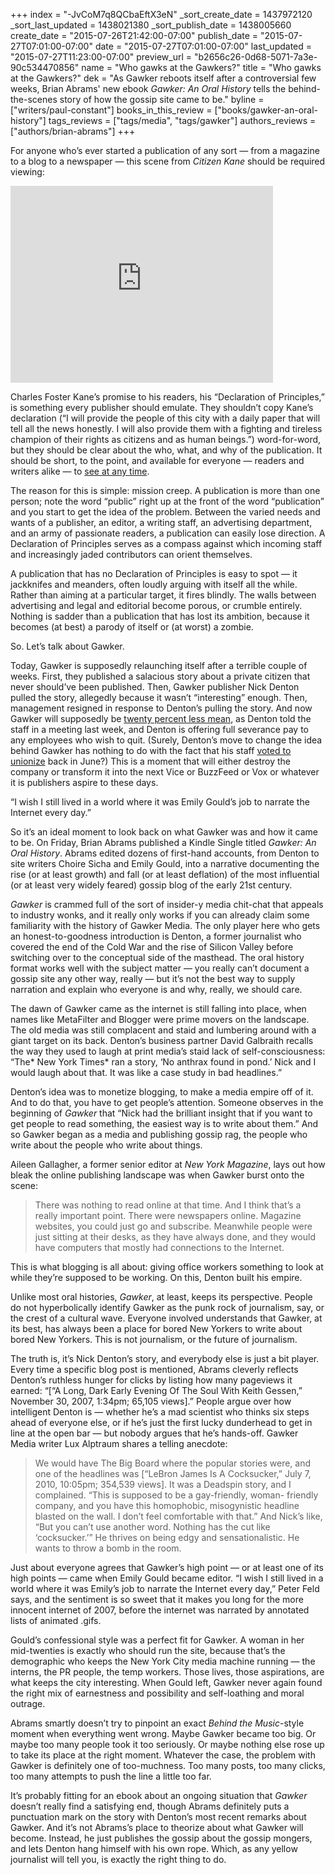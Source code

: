 +++
index = "-JvCoM7q8QCbaEftX3eN"
_sort_create_date = 1437972120
_sort_last_updated = 1438021380
_sort_publish_date = 1438005660
create_date = "2015-07-26T21:42:00-07:00"
publish_date = "2015-07-27T07:01:00-07:00"
date = "2015-07-27T07:01:00-07:00"
last_updated = "2015-07-27T11:23:00-07:00"
preview_url = "b2656c26-0d68-5071-7a3e-90c534470856"
name = "Who gawks at the Gawkers?"
title = "Who gawks at the Gawkers?"
dek = "As Gawker reboots itself after a controversial few weeks, Brian Abrams' new ebook *Gawker: An Oral History* tells the behind-the-scenes story of how the gossip site came to be."
byline = ["writers/paul-constant"]
books_in_this_review = ["books/gawker-an-oral-history"]
tags_reviews = ["tags/media", "tags/gawker"]
authors_reviews = ["authors/brian-abrams"]
+++

For anyone who’s ever started a publication of any sort — from a magazine to a blog to a newspaper — this scene from *Citizen Kane* should be required viewing:

<iframe width="420" height="315" src="https://www.youtube.com/embed/Oav-tDznRq0" frameborder="0" allowfullscreen></iframe>

Charles Foster Kane’s promise to his readers, his “Declaration of Principles,” is something every publisher should emulate. They shouldn’t copy Kane’s declaration (“I will provide the people of this city with a daily paper that will tell all the news honestly. I will also provide them with a fighting and tireless champion of their rights as citizens and as human beings.”) word-for-word, but they should be clear about the who, what, and why of the publication. It should be short, to the point, and available for everyone — readers and writers alike — to [see at any time](http://seattlereviewofbooks.com/about/).

The reason for this is simple: mission creep. A publication is more than one person; note the word “public” right up at the front of the word “publication” and you start to get the idea of the problem. Between the varied needs and wants of a publisher, an editor, a writing staff, an advertising department, and an army of passionate readers, a publication can easily lose direction. A Declaration of Principles serves as a compass against which incoming staff and increasingly jaded contributors can orient themselves.

A publication that has no Declaration of Principles is easy to spot — it jackknifes and meanders, often loudly arguing with itself all the while. Rather than aiming at a particular target, it fires blindly. The walls between advertising and legal and editorial become porous, or crumble entirely. Nothing is sadder than a publication that has lost its ambition, because it becomes (at best) a parody of itself or (at worst) a zombie. 

So. Let’s talk about Gawker.

<div class="break"></div>

Today, Gawker is supposedly relaunching itself after a terrible couple of weeks. First, they published a salacious story about a private citizen that never should’ve been published. Then, Gawker publisher Nick Denton pulled the story, allegedly because it wasn’t “interesting” enough. Then, management resigned in response to Denton’s pulling the story. And now Gawker will supposedly be [twenty percent less mean](http://seattlereviewofbooks.com/notes/2015/07/24/gawkercom-to-reboot-on-monday-as-something-20-percent-nicer/), as Denton told the staff in a meeting last week, and Denton is offering full severance pay to any employees who wish to quit. (Surely, Denton’s move  to change the idea behind Gawker has nothing to do with the fact that his staff [voted to unionize](http://gawker.com/gawker-media-votes-to-unionize-1708892974) back in June?) This is a moment that will either destroy the company or transform it into the next Vice or BuzzFeed or Vox or whatever it is publishers aspire to these days.


<p class="pull-quote">“I wish I still lived in a world where it was Emily Gould’s job to narrate the Internet every day.”</p>

So it’s an ideal moment to look back on what Gawker was and how it came to be. On Friday, Brian Abrams published a Kindle Single titled *Gawker: An Oral History*. Abrams edited dozens of first-hand accounts, from Denton to site writers Choire Sicha and Emily Gould, into a narrative documenting the rise (or at least growth) and fall (or at least deflation) of the most influential (or at least very widely feared) gossip blog of the early 21st century.

 *Gawker* is crammed full of the sort of insider-y media chit-chat that appeals to industry wonks, and it really only works if you can already claim some familiarity with the history of Gawker Media. The only player here who gets an honest-to-goodness introduction is Denton, a former journalist who covered the end of the Cold War and the rise of Silicon Valley before switching over to the conceptual side of the masthead. The oral history format works well with the subject matter — you really can’t document a gossip site any other way, really — but it’s not the best way to supply narration and explain who everyone is and why, really, we should care.

The dawn of Gawker came as the internet is still falling into place, when names like MetaFilter and Blogger were prime movers on the landscape. The old media was still complacent and staid and lumbering around with a giant target on its back. Denton’s business partner David Galbraith recalls the way they used to laugh at print media’s staid lack of self-consciousness: “The* New York Times* ran a story, ‘No anthrax found in pond.’ Nick and I would laugh about that. It was like a case study in bad headlines.”

Denton’s idea was to monetize blogging, to make a media empire off of it. And to do that, you have to get people’s attention. Someone observes in the beginning of *Gawker* that “Nick had the brilliant insight that if you want to get people to read something, the easiest way is to write about them.” And so Gawker began as a media and publishing gossip rag, the people who write about the people who write about things.

Aileen Gallagher, a former senior editor at *New York Magazine*, lays out how bleak the online publishing landscape was when Gawker burst onto the scene:

<blockquote>There was nothing to read online at that time. And I think that’s a really important point. There were newspapers online. Magazine websites, you could just go and subscribe. Meanwhile people were just sitting at their desks, as they have always done, and they would have computers that mostly had connections to the Internet.</blockquote>

This is what blogging is all about: giving office workers something to look at while they’re supposed to be working. On this, Denton built his empire.

<div class="break"></div>

Unlike most oral histories, *Gawker*, at least, keeps its perspective. People do not hyperbolically identify Gawker as the punk rock of journalism, say, or the crest of a cultural wave. Everyone involved understands that Gawker, at its best, has always been a place for bored New Yorkers to write about bored New Yorkers. This is not journalism, or the future of journalism.

The truth is, it’s Nick Denton’s story, and everybody else is just a bit player. Every time a specific blog post is mentioned, Abrams cleverly reflects Denton’s ruthless hunger for clicks by listing how many pageviews it earned: “[“A Long, 
Dark Early Evening Of The Soul With Keith Gessen,” November 30, 2007, 1:34pm; 65,105 views].” People argue over how intelligent Denton is — whether he’s a mad scientist who thinks six steps ahead of everyone else, or if he’s just the first lucky dunderhead to get in line at the open bar — but nobody argues that he’s hands-off. Gawker Media writer Lux Alptraum shares a telling anecdote:

<blockquote>We would have The Big Board where the popular stories were, and one of the headlines  was [“LeBron James Is A Cocksucker,” July 7, 2010, 10:05pm; 354,539 views]. It was a Deadspin story, and I complained. “This is supposed to be a gay-friendly, woman- friendly company, and you have this homophobic, misogynistic headline blasted on the wall. I don’t feel comfortable with that.” And Nick’s like, “But you can’t use another word. Nothing has the cut like ‘cocksucker.’” He thrives on being edgy and sensationalistic. He wants to throw a bomb in the room.</blockquote>

Just about everyone agrees that Gawker’s high point — or at least one of its high points — came when Emily Gould became editor. “I wish I still lived in a world where it was Emily’s job to narrate the Internet every day,” Peter Feld says, and the sentiment is so sweet that it makes you long for the more innocent internet of 2007, before the internet was narrated by annotated lists of animated .gifs. 

Gould’s confessional style was a perfect fit for Gawker. A woman in her mid-twenties is exactly who should run the site, because that’s the demographic who keeps the New York City media machine running — the interns, the PR people, the temp workers. Those lives, those aspirations, are what keeps the city interesting. When Gould left, Gawker never again found the right mix of earnestness and possibility and self-loathing and moral outrage.

<div class="break"></div>

Abrams smartly doesn’t try to pinpoint an exact *Behind the Music*-style moment when everything went wrong. Maybe Gawker became too big. Or maybe too many people took it too seriously. Or maybe nothing else rose up to take its place at the right moment. Whatever the case, the problem with Gawker is definitely one of too-muchness. Too many posts, too many clicks, too many attempts to push the line a little too far.

It’s probably fitting for an ebook about an ongoing situation that *Gawker* doesn’t really find a satisfying end, though Abrams definitely puts a punctuation mark on the story with Denton’s most recent remarks about Gawker. And it’s not Abrams’s place to theorize about what Gawker will become. Instead, he just publishes the gossip about the gossip mongers, and lets Denton hang himself with his own rope. Which, as any yellow journalist will tell you, is exactly the right thing to do.


